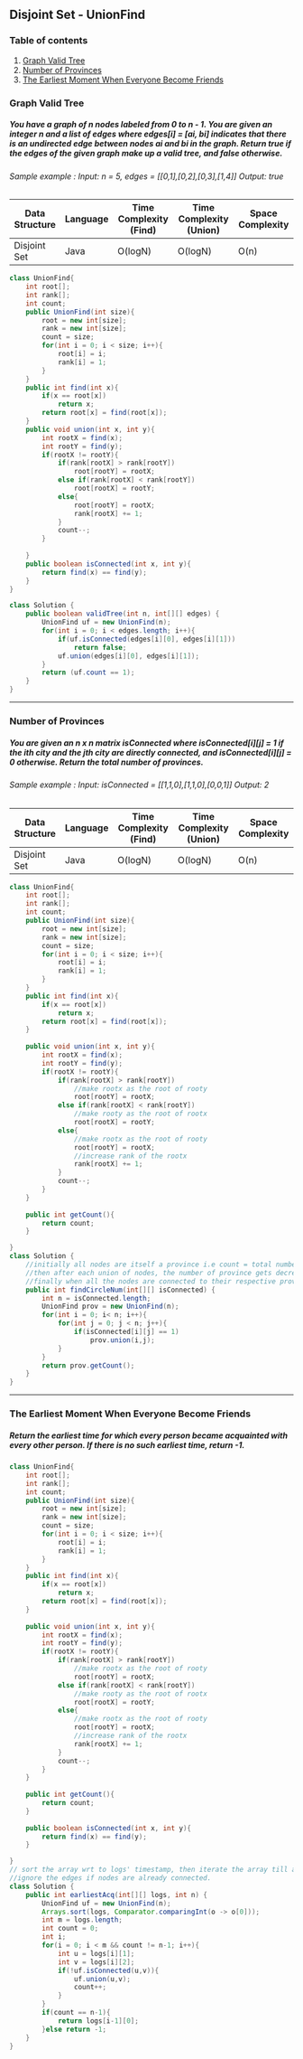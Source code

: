 ## Disjoint Set - UnionFind
### Table of contents
1. [Graph Valid Tree](#validTreeGraph)
2. [Number of Provinces](#provinces)
3. [The Earliest Moment When Everyone Become Friends](#earliest)


### Graph Valid Tree <a name="validTreeGraph"></a>
##### You have a graph of n nodes labeled from 0 to n - 1. You are given an integer n and a list of edges where edges[i] = [ai, bi] indicates that there is an undirected edge between nodes ai and bi in the graph. Return true if the edges of the given graph make up a valid tree, and false otherwise.
###### Sample example : Input: n = 5, edges = [[0,1],[0,2],[0,3],[1,4]] Output: true
| Data Structure | Language | Time Complexity (Find) | Time Complexity (Union) | Space Complexity |
| ----------- | ----------- | ----------- | ----------- | ----------- |
| Disjoint Set | Java | O(logN) | O(logN) | O(n) |
```java
class UnionFind{
    int root[];
    int rank[];
    int count;
    public UnionFind(int size){
        root = new int[size];
        rank = new int[size];
        count = size;
        for(int i = 0; i < size; i++){
            root[i] = i;
            rank[i] = 1;
        }
    }
    public int find(int x){
        if(x == root[x])
            return x;
        return root[x] = find(root[x]);
    }
    public void union(int x, int y){
        int rootX = find(x);
        int rootY = find(y);
        if(rootX != rootY){
            if(rank[rootX] > rank[rootY])
                root[rootY] = rootX;
            else if(rank[rootX] < rank[rootY])
                root[rootX] = rootY;
            else{
                root[rootY] = rootX;
                rank[rootX] += 1;
            }
            count--;
        }
        
    }
    public boolean isConnected(int x, int y){
        return find(x) == find(y);
    }
}

class Solution {
    public boolean validTree(int n, int[][] edges) {
        UnionFind uf = new UnionFind(n);
        for(int i = 0; i < edges.length; i++){
            if(uf.isConnected(edges[i][0], edges[i][1]))
                return false;
            uf.union(edges[i][0], edges[i][1]);
        }
        return (uf.count == 1);
    }
}
```
---
### Number of Provinces <a name="provinces"></a>
##### You are given an n x n matrix isConnected where isConnected[i]\[j] = 1 if the ith city and the jth city are directly connected, and isConnected[i]\[j] = 0 otherwise. Return the total number of provinces.
###### Sample example : Input: isConnected = [[1,1,0],[1,1,0],[0,0,1]] Output: 2
| Data Structure | Language | Time Complexity (Find) | Time Complexity (Union) | Space Complexity |
| ----------- | ----------- | ----------- | ----------- | ----------- |
| Disjoint Set | Java | O(logN) | O(logN) | O(n) |
```java
class UnionFind{
    int root[];
    int rank[];
    int count;
    public UnionFind(int size){
        root = new int[size];
        rank = new int[size];
        count = size;
        for(int i = 0; i < size; i++){
            root[i] = i;
            rank[i] = 1;
        }
    }
    public int find(int x){
        if(x == root[x])
            return x;
        return root[x] = find(root[x]);
    }
    
    public void union(int x, int y){
        int rootX = find(x);
        int rootY = find(y);
        if(rootX != rootY){
            if(rank[rootX] > rank[rootY])
                //make rootx as the root of rooty
                root[rootY] = rootX;
            else if(rank[rootX] < rank[rootY])
                //make rooty as the root of rootx
                root[rootX] = rootY;
            else{
                //make rootx as the root of rooty
                root[rootY] = rootX;
                //increase rank of the rootx
                rank[rootX] += 1;
            }
            count--;
        }
    }
    
    public int getCount(){
        return count;
    }

}
class Solution {
    //initially all nodes are itself a province i.e count = total number of nodes
    //then after each union of nodes, the number of province gets decreased as size of province gets increased
    //finally when all the nodes are connected to their respective province, the count will give the total number of provinces
    public int findCircleNum(int[][] isConnected) {
        int n = isConnected.length;
        UnionFind prov = new UnionFind(n);
        for(int i = 0; i< n; i++){
            for(int j = 0; j < n; j++){
                if(isConnected[i][j] == 1)
                    prov.union(i,j);
            }
        }
        return prov.getCount();
    }
}
```
---
### The Earliest Moment When Everyone Become Friends <a name="earliest"></a>
##### Return the earliest time for which every person became acquainted with every other person. If there is no such earliest time, return -1.
```java
class UnionFind{
    int root[];
    int rank[];
    int count;
    public UnionFind(int size){
        root = new int[size];
        rank = new int[size];
        count = size;
        for(int i = 0; i < size; i++){
            root[i] = i;
            rank[i] = 1;
        }
    }
    public int find(int x){
        if(x == root[x])
            return x;
        return root[x] = find(root[x]);
    }
    
    public void union(int x, int y){
        int rootX = find(x);
        int rootY = find(y);
        if(rootX != rootY){
            if(rank[rootX] > rank[rootY])
                //make rootx as the root of rooty
                root[rootY] = rootX;
            else if(rank[rootX] < rank[rootY])
                //make rooty as the root of rootx
                root[rootX] = rootY;
            else{
                //make rootx as the root of rooty
                root[rootY] = rootX;
                //increase rank of the rootx
                rank[rootX] += 1;
            }
            count--;
        }
    }
    
    public int getCount(){
        return count;
    }
    
    public boolean isConnected(int x, int y){
        return find(x) == find(y);
    }

}
// sort the array wrt to logs' timestamp, then iterate the array till all the nodes gets connected i.e count becomes n-1
//ignore the edges if nodes are already connected.
class Solution {
    public int earliestAcq(int[][] logs, int n) {
        UnionFind uf = new UnionFind(n);
        Arrays.sort(logs, Comparator.comparingInt(o -> o[0]));
        int m = logs.length;
        int count = 0;
        int i;
        for(i = 0; i < m && count != n-1; i++){
            int u = logs[i][1];
            int v = logs[i][2];
            if(!uf.isConnected(u,v)){
                uf.union(u,v);
                count++;
            }
        }
        if(count == n-1){
            return logs[i-1][0];
        }else return -1;
    }
}
```
